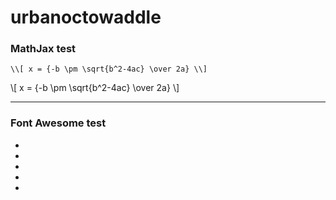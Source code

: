 
# urbanoctowaddle

### MathJax test

```
\\[ x = {-b \pm \sqrt{b^2-4ac} \over 2a} \\]
```

\\[ x = {-b \pm \sqrt{b^2-4ac} \over 2a} \\]

****

### Font Awesome test

- <i class="fas fa-camera-retro fa-xs"></i>
- <i class="fas fa-camera-retro fa-sm"></i>
- <i class="fas fa-camera-retro fa-lg"></i>
- <i class="fas fa-camera-retro fa-2x"></i>
- <i class="fas fa-camera-retro fa-3x"></i>

